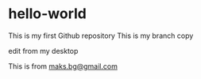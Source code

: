 # hello-world
This is my first Github repository
This is my branch copy

edit from my desktop

This is from maks.bg@gmail.com